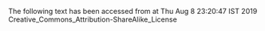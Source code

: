 The following text has been accessed from at Thu Aug 8 23:20:47 IST 2019
Creative_Commons_Attribution-ShareAlike_License
